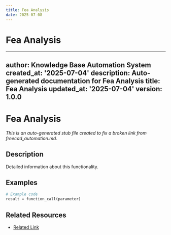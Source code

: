 ```yaml
---
title: Fea Analysis
date: 2025-07-08
---
```


# Fea Analysis

---
author: Knowledge Base Automation System
created_at: '2025-07-04'
description: Auto-generated documentation for Fea Analysis
title: Fea Analysis
updated_at: '2025-07-04'
version: 1.0.0
---

# Fea Analysis

*This is an auto-generated stub file created to fix a broken link from freecad_automation.md.*

## Description

Detailed information about this functionality.

## Examples

```python
# Example code
result = function_call(parameter)
```

## Related Resources

- [Related Link](./related_resource.md)
